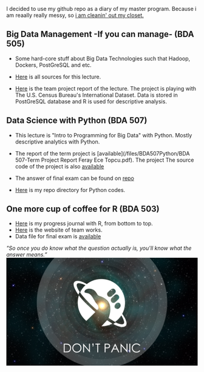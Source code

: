 I decided to use my github repo as a diary of my master program. Because i am reaally really messy, so [i am cleanin' out my closet.](https://www.youtube.com/watch?v=RQ9_TKayu9s) 

## Big Data Management -If you can manage- (BDA 505)

+ Some hard-core stuff about Big Data Technologies such that Hadoop, Dockers, PostGreSQL and etc. 

+ [Here](/files/BDA505/) is all sources for this lecture.

+ [Here](/files/BDA505/20180105_International_2.html) is the team project report of the lecture. The project is playing with  The U.S. Census Bureau's International Dataset. Data is stored in PostGreSQL database and R is used for descriptive analysis.


## Data Science with Python (BDA 507)

+ This lecture is "Intro to Programming for Big Data" with Python. Mostly descriptive analytics with Python.

+ The report of the term project is [available](/files/BDA507Python/BDA 507-Term Project Report Feray Ece Topcu.pdf). The project  The source code of the project is also [available](/files/BDA507Python/starbucks_term_project.py)

+ The answer of final exam can be found on [repo](/files/BDA507Python/Final_Exam.py)

+ [Here](https://github.com/ferayece/BDA/tree/master/files/BDA507Python) is my repo directory for Python codes.


## One more cup of coffee for R (BDA 503)

+ [Here](https://mef-bda503.github.io/pj-ferayece/) is my progress journal with R, from bottom to top. 
+ [Here](https://mef-bda503.github.io/gpj-datamunglers-2/) is the website of team works. 
+ Data file for final exam is [available](/files/BDA503R/mainData.RData)

*"So once you do know what the question actually is, you'll know what the answer means.”* 
![image](dontpanic.jpg)
